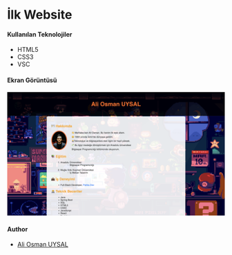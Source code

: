 # İlk Website
#### Kullanılan Teknolojiler
- HTML5
- CSS3
- VSC
#### Ekran Görüntüsü
![patika+](/Week-1/Website/images/Ekran%20Resmi%202024-06-13%2014.08.35.png)
#### Author
- [Ali Osman UYSAL](https://www.linkedin.com/in/aliosmanuysal/)